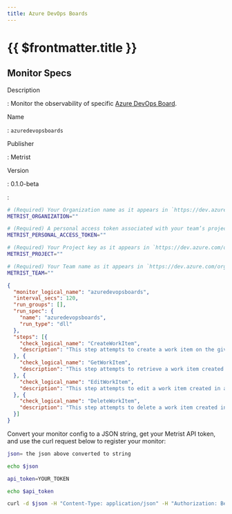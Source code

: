```yaml
---
title: Azure DevOps Boards
---
```


# {{ $frontmatter.title }}

## Monitor Specs

Description

: Monitor the observability of specific [Azure DevOps Board](https://azure.microsoft.com/products/devops/boards/).

Name

: `azuredevopsboards`

Publisher

: Metrist

Version

: 0.1.0-beta

: &nbsp;


<!--@include: /parts/_1.md-->


<!--@include: /parts/_2.md-->


<!--@include: /parts/_3.md-->


```sh
# (Required) Your Organization name as it appears in `https://dev.azure.com/{Organization}/`.
METRIST_ORGANIZATION=""

# (Required) A personal access token associated with your team’s project board.
METRIST_PERSONAL_ACCESS_TOKEN=""

# (Required) Your Project key as it appears in `https://dev.azure.com/org/{Project}/`.
METRIST_PROJECT=""

# (Required) Your Team name as it appears in `https://dev.azure.com/org/project/{Team}/_apis/wit/wiql`.
METRIST_TEAM=""
```

<!--@include: /parts/tips_env-vars.md -->


<!--@include: /parts/_4.md-->


```json
{
  "monitor_logical_name": "azuredevopsboards",
  "interval_secs": 120,
  "run_groups": [],
  "run_spec": {
    "name": "azuredevopsboards",
    "run_type": "dll"
  },
  "steps": [{
    "check_logical_name": "CreateWorkItem",
    "description": "This step attempts to create a work item on the given board."
  }, {
    "check_logical_name": "GetWorkItem",
    "description": "This step attempts to retrieve a work item created in a previous step."
  }, {
    "check_logical_name": "EditWorkItem",
    "description": "This step attempts to edit a work item created in a previous step."
  }, {
    "check_logical_name": "DeleteWorkItem",
    "description": "This step attempts to delete a work item created in a previous step."
  }]
}
```




Convert your monitor config to a JSON string, get your Metrist API token, and use the curl request below to register your monitor:

```sh
json= the json above converted to string

echo $json

api_token=YOUR_TOKEN

echo $api_token

curl -d $json -H "Content-Type: application/json" -H "Authorization: Bearer $api_token" 'https://app.metrist.io/api/v0/monitor-config'

```

<!--@include: /parts/tips_api.md-->


<!--@include: /parts/_5.md-->


<!--@include: /parts/result.md-->